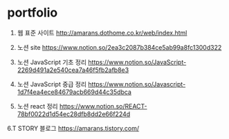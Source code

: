 # portfolio 

1. 웹 표준 사이트 
http://amarans.dothome.co.kr/web/index.html
2. 노션 site 
https://www.notion.so/2ea3c2087b384ce5ab99a8fc1300d322


3. 노션 JavaScript 기초 정리
https://www.notion.so/JavaScript-2269d491a2e540cea7a46f5fb2afb8e3

4. 노션 JavaScript 중급 정리
https://www.notion.so/Javascript-1d7f4ea4ece84679acb669d44c35dbca

5. 노션 react 정리
https://www.notion.so/REACT-78bf0022d1d54ec28dfb8dd2e66f224d

6.T STORY 블로그
https://amarans.tistory.com/
